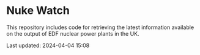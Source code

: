 # Nuke Watch

This repository includes code for retrieving the latest information available on the output of EDF nuclear power plants in the UK.

Last updated: 2024-04-04 15:08